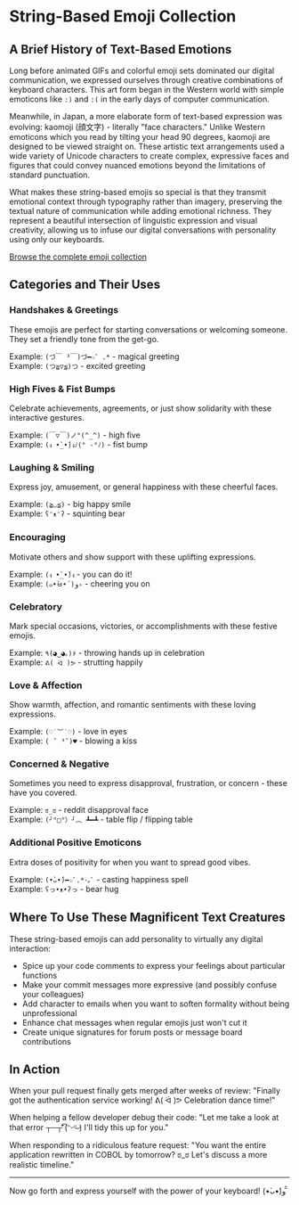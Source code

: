 # String-Based Emoji Collection

## A Brief History of Text-Based Emotions

Long before animated GIFs and colorful emoji sets dominated our digital communication, we expressed ourselves through creative combinations of keyboard characters. This art form began in the Western world with simple emoticons like `:)` and `:(` in the early days of computer communication.

Meanwhile, in Japan, a more elaborate form of text-based expression was evolving: kaomoji (顔文字) - literally "face characters." Unlike Western emoticons which you read by tilting your head 90 degrees, kaomoji are designed to be viewed straight on. These artistic text arrangements used a wide variety of Unicode characters to create complex, expressive faces and figures that could convey nuanced emotions beyond the limitations of standard punctuation.

What makes these string-based emojis so special is that they transmit emotional context through typography rather than imagery, preserving the textual nature of communication while adding emotional richness. They represent a beautiful intersection of linguistic expression and visual creativity, allowing us to infuse our digital conversations with personality using only our keyboards.

[Browse the complete emoji collection](emojis.md)



## Categories and Their Uses

### Handshakes & Greetings
These emojis are perfect for starting conversations or welcoming someone. They set a friendly tone from the get-go.

Example: `(づ￣ ³￣)づ━☆゜.*` - magical greeting  
Example: `(つ≧▽≦)つ` - excited greeting

### High Fives & Fist Bumps
Celebrate achievements, agreements, or just show solidarity with these interactive gestures.

Example: `(￣▽￣)ノ"(^_^)` - high five  
Example: `(ง •̀_•́)งﾉ(° -°ﾉ)` - fist bump

### Laughing & Smiling
Express joy, amusement, or general happiness with these cheerful faces.

Example: `(≧◡≦)` - big happy smile  
Example: `ʕᵔᴥᵔʔ` - squinting bear

### Encouraging
Motivate others and show support with these uplifting expressions.

Example: `(ง •̀_•́)ง` - you can do it!  
Example: `(๑•̀ㅂ•́)و✧` - cheering you on

### Celebratory
Mark special occasions, victories, or accomplishments with these festive emojis.

Example: `٩(◕‿◕｡)۶` - throwing hands up in celebration  
Example: `ᕕ( ᐛ )ᕗ` - strutting happily

### Love & Affection
Show warmth, affection, and romantic sentiments with these loving expressions.

Example: `(♡˙︶˙♡)` - love in eyes  
Example: `( ˘ ³˘)♥` - blowing a kiss

### Concerned & Negative
Sometimes you need to express disapproval, frustration, or concern - these have you covered.

Example: `ಠ_ಠ` - reddit disapproval face  
Example: `(╯°□°）╯︵ ┻━┻` - table flip / flipping table

### Additional Positive Emoticons
Extra doses of positivity for when you want to spread good vibes.

Example: `(•̀ᴗ•́)━☆ﾟ.*･｡ﾟ` - casting happiness spell  
Example: `ʕっ•ᴥ•ʔっ` - bear hug

## Where To Use These Magnificent Text Creatures

These string-based emojis can add personality to virtually any digital interaction:

- Spice up your code comments to express your feelings about particular functions
- Make your commit messages more expressive (and possibly confuse your colleagues)
- Add character to emails when you want to soften formality without being unprofessional
- Enhance chat messages when regular emojis just won't cut it
- Create unique signatures for forum posts or message board contributions

## In Action

When your pull request finally gets merged after weeks of review:
"Finally got the authentication service working! ᕕ( ᐛ )ᕗ Celebration dance time!"

When helping a fellow developer debug their code:
"Let me take a look at that error ┬─┬⃰͡ (ᵔᵕᵔ͜ ) I'll tidy this up for you."

When responding to a ridiculous feature request:
"You want the entire application rewritten in COBOL by tomorrow? ಠ_ಠ Let's discuss a more realistic timeline."

---

Now go forth and express yourself with the power of your keyboard! (•̀ᴗ•́)و ̑̑
